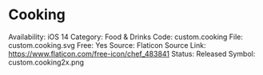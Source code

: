 # Cooking

Availability: iOS 14
Category: Food & Drinks
Code: custom.cooking
File: custom.cooking.svg
Free: Yes
Source: Flaticon
Source Link: https://www.flaticon.com/free-icon/chef_483841
Status: Released
Symbol: custom.cooking2x.png